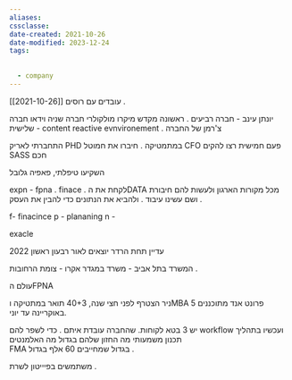 ```yaml
---
aliases: 
cssclasse: 
date-created: 2021-10-26
date-modified: 2023-12-24
tags:
  
  
  - company
---
```

 [[2021-10-26]]
עובדים עם רוסים .

יונתן עינב - חברה רביעים . ראשונה מקדש מיקרו מולקולרי
חברה שניה וידאו
חברה שלישית - content reactive evnvironement . צ'רמן של החברה

התחברתי לאריק PHD במתמטיקה .
חיברו את חמוטל CFO פעם חמישית
רצו להקים SASS חכם

השקיעו
טיפלתי, פאפיה גלובל

expn - fpna . finace . לקחת את הDATA מכל מקורות הארגון ולעשות להם חיבורת
ושם עשינו עיבוד . ולהביא את הנתונים כדי להבין את העסק .

f- finacince
p - plananing
n -

exacle

עדיין תחת הרדר יוצאים לאור רבעון ראשון 2022

המשרד בתל אביב - משרד במגדר אקרו - צומת הרחובות .

עולם הFPNA

ניר הצטרף לפני חצי שנה, 40+3 תואר במתטיקה וMBA
5 פרונט אנד מתוכננים באוקריינה עד יוני.

יש 3 בטא לקוחות. שהחברה עובדת איתם . כדי לשפר להם workflow ועכשיו בתהליך תכנון משמעותי מה החזון שלהם בגדול מה האלמנטים  
FMA בגדול שמחייבים 60 אלף בגדול .

משתמשים בפיייטון לשרת .
